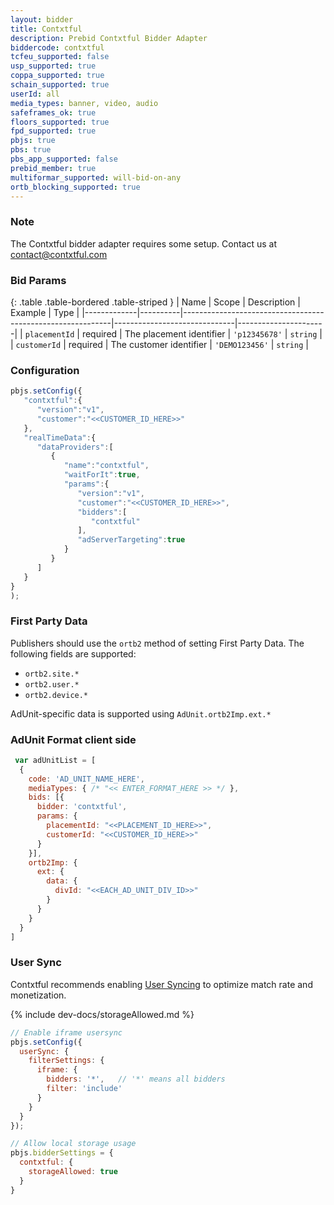 ```yaml
---
layout: bidder
title: Contxtful
description: Prebid Contxtful Bidder Adapter
biddercode: contxtful
tcfeu_supported: false
usp_supported: true
coppa_supported: true
schain_supported: true
userId: all
media_types: banner, video, audio
safeframes_ok: true
floors_supported: true
fpd_supported: true 
pbjs: true
pbs: true
pbs_app_supported: false
prebid_member: true
multiformar_supported: will-bid-on-any
ortb_blocking_supported: true
---
```


### Note

The Contxtful bidder adapter requires some setup. Contact us at [contact@contxtful.com](mailto:contact@contxtful.com)

### Bid Params

{: .table .table-bordered .table-striped }
| Name        | Scope    | Description                                                | Example                      | Type                 |
|-------------|----------|------------------------------------------------------------|------------------------------|----------------------|
| `placementId`      | required | The placement identifier                                          | `'p12345678'` | `string`             |
| `customerId`      | required | The customer identifier              | `'DEMO123456'`       | `string`           |

### Configuration

```javascript
pbjs.setConfig({
   "contxtful":{
      "version":"v1",
      "customer":"<<CUSTOMER_ID_HERE>>"
   },
   "realTimeData":{
      "dataProviders":[
         {
            "name":"contxtful",
            "waitForIt":true,
            "params":{
               "version":"v1",
               "customer":"<<CUSTOMER_ID_HERE>>",
               "bidders":[
                  "contxtful"
               ],
               "adServerTargeting":true
            }
         }
      ]
   }
}
);
```

### First Party Data

Publishers should use the `ortb2` method of setting First Party Data. The following fields are supported:

- `ortb2.site.*`
- `ortb2.user.*`
- `ortb2.device.*`

AdUnit-specific data is supported using `AdUnit.ortb2Imp.ext.*`

### AdUnit Format client side

```javascript
 var adUnitList = [
  {
    code: 'AD_UNIT_NAME_HERE',
    mediaTypes: { /* "<< ENTER_FORMAT_HERE >> */ },
    bids: [{
      bidder: 'contxtful',
      params: {
        placementId: "<<PLACEMENT_ID_HERE>>",
        customerId: "<<CUSTOMER_ID_HERE>>"
      }
    }],
    ortb2Imp: {
      ext: {
        data: {
          divId: "<<EACH_AD_UNIT_DIV_ID>>"
        }
      }
    }
  }
]
```

### User Sync

Contxtful recommends enabling [User Syncing](https://docs.prebid.org/dev-docs/publisher-api-reference/setConfig#setConfig-Configure-User-Syncing) to optimize match rate and monetization.

{% include dev-docs/storageAllowed.md %}

```javascript
// Enable iframe usersync 
pbjs.setConfig({
  userSync: {
    filterSettings: {
      iframe: {
        bidders: '*',   // '*' means all bidders
        filter: 'include'
      }
    }
  }
});

// Allow local storage usage
pbjs.bidderSettings = {
  contxtful: {
    storageAllowed: true
  }
}
```
